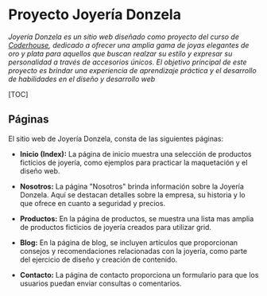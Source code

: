 # Proyecto Joyería Donzela

_Joyería Donzela es un sitio web diseñado como proyecto del curso de [Coderhouse](https://www.coderhouse.com/), dedicado a ofrecer una amplia gama de joyas elegantes de oro y plata para aquellos que buscan realzar su estilo y expresar su personalidad a través de accesorios únicos. El objetivo principal de este proyecto es brindar una experiencia de aprendizaje práctica y el desarrollo de habilidades en el diseño y desarrollo web_

[TOC]

## Páginas

El sitio web de Joyería Donzela, consta de las siguientes páginas:

- **Inicio (Index):** La página de inicio muestra una selección de productos ficticios de joyería, como ejemplos para practicar la maquetación y el diseño web.

- **Nosotros:** La página "Nosotros" brinda información sobre la Joyería Donzela. Aquí se destacan detalles sobre la empresa, su historia y lo que ofrece en cuanto a seguridad y precios.

- **Productos:** En la página de productos, se muestra una lista mas amplia de productos ficticios de joyería creados para utilizar grid.

- **Blog:** En la página de blog, se incluyen artículos que proporcionan consejos y recomendaciones relacionadas con la joyería, como parte del ejercicio de diseño y creación de contenido.

- **Contacto:** La página de contacto proporciona un formulario para que los usuarios puedan enviar consultas o comentarios.